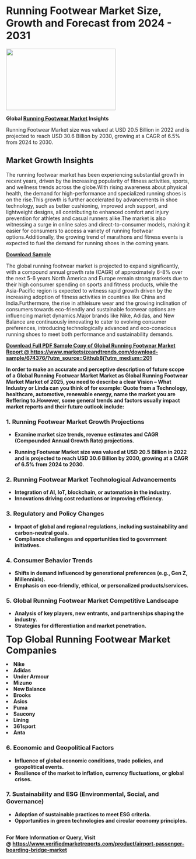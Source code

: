 <H1>Running Footwear Market Size, Growth and Forecast from 2024 - 2031</H1><img class="aligncenter size-medium wp-image-584254" src="https://thirdeyenews.in/wp-content/uploads/2024/09/Global-Market-Research-300x168.jpeg" alt="" width="300" height="168" /><p><strong>Global&nbsp;<a href="https://www.marketsizeandtrends.com/download-sample/674376/?utm_source=Github8j?utm_medium=201">Running Footwear Market</a> Insights</strong></p><p>Running Footwear Market size was valued at USD 20.5 Billion in 2022 and is projected to reach USD 30.6 Billion by 2030, growing at a CAGR of 6.5% from 2024 to 2030.</p><p><h2>Market Growth Insights</h2> <p>The running footwear market has been experiencing substantial growth in recent years, driven by the increasing popularity of fitness activities, sports, and wellness trends across the globe.With rising awareness about physical health, the demand for high-performance and specialized running shoes is on the rise.This growth is further accelerated by advancements in shoe technology, such as better cushioning, improved arch support, and lightweight designs, all contributing to enhanced comfort and injury prevention for athletes and casual runners alike.The market is also witnessing a surge in online sales and direct-to-consumer models, making it easier for consumers to access a variety of running footwear options.Additionally, the growing trend of marathons and fitness events is expected to fuel the demand for running shoes in the coming years.</p> <p><strong><a href="#">Download Sample</a></strong></p> <p>The global running footwear market is projected to expand significantly, with a compound annual growth rate (CAGR) of approximately 6-8% over the next 5-6 years.North America and Europe remain strong markets due to their high consumer spending on sports and fitness products, while the Asia-Pacific region is expected to witness rapid growth driven by the increasing adoption of fitness activities in countries like China and India.Furthermore, the rise in athleisure wear and the growing inclination of consumers towards eco-friendly and sustainable footwear options are influencing market dynamics.Major brands like Nike, Adidas, and New Balance are continuously innovating to cater to evolving consumer preferences, introducing technologically advanced and eco-conscious running shoes to meet both performance and sustainability demands.<p><strong><a href="#"></p><p><span class=""><strong>Download Full PDF Sample Copy of Global Running Footwear Market Report</strong> @ <a href="https://www.marketsizeandtrends.com/download-sample/674376/?utm_source=Github8j?utm_medium=201" target="_blank">https://www.marketsizeandtrends.com/download-sample/674376/?utm_source=Github8j?utm_medium=201</a></span></p><p>In order to make an accurate and perceptive description of future scope of a Global&nbsp;Running Footwear Market Market as Global&nbsp;Running Footwear Market Market of 2025, you need to describe a clear Vision &ndash; What Industry or Linda can you think of for example: Quote from a Technology, healthcare, automotive, renewable energy, name the market you are Reffering to.However, some general trends and factors usually impact market reports and their future outlook include:</p><h3>1.&nbsp;<strong>Running Footwear Market Growth Projections</strong></h3><ul><li>Examine market size trends, revenue estimates and CAGR (Compounded Annual Growth Rate) projections.</li><li><p>Running Footwear Market size was valued at USD 20.5 Billion in 2022 and is projected to reach USD 30.6 Billion by 2030, growing at a CAGR of 6.5% from 2024 to 2030.</p></li></ul><h3>2.&nbsp;<strong>Running Footwear Market Technological Advancements</strong></h3><ul><li>Integration of AI, IoT, blockchain, or automation in the industry.</li><li>Innovations driving cost reductions or improving efficiency.</li></ul><h3>3.&nbsp;<strong>Regulatory and Policy Changes</strong></h3><ul><li>Impact of global and regional regulations, including sustainability and carbon-neutral goals.</li><li>Compliance challenges and opportunities tied to government initiatives.</li></ul><h3>4.&nbsp;<strong>Consumer Behavior Trends</strong></h3><ul><li>Shifts in demand influenced by generational preferences (e.g., Gen Z, Millennials).</li><li>Emphasis on eco-friendly, ethical, or personalized products/services.</li></ul><h3>5.&nbsp;<strong>Global Running Footwear Market Competitive Landscape</strong></h3><ul><li>Analysis of key players, new entrants, and partnerships shaping the industry.</li><li>Strategies for differentiation and market penetration.</li></ul><p data-pm-slice="1 1 []"><span style="color: inherit; font-family: inherit; font-size: 25px;">Top Global Running Footwear Market Companies</span></p><div class="" data-test-id=""><p><li>Nike</li><li> Adidas</li><li> Under Armour</li><li> Mizuno</li><li> New Balance</li><li> Brooks</li><li> Asics</li><li> Puma</li><li> Saucony</li><li> Lining</li><li> 361sport</li><li> Anta</li></p></div><h3>6.&nbsp;<strong>Economic and Geopolitical Factors</strong></h3><ul><li>Influence of global economic conditions, trade policies, and geopolitical events.</li><li>Resilience of the market to inflation, currency fluctuations, or global crises.</li></ul><h3>7.&nbsp;<strong>Sustainability and ESG (Environmental, Social, and Governance)</strong></h3><ul><li>Adoption of sustainable practices to meet ESG criteria.</li><li>Opportunities in green technologies and circular economy principles.</li></ul><h2><strong style="font-size: 14px;">For More Information or Query, Visit @&nbsp;</strong><a style="background-color: #ffffff; font-size: 14px;" href="https://www.marketsizeandtrends.com/report/running-footwear-market/" target="_blank">https://www.verifiedmarketreports.com/product/airport-passenger-boarding-bridge-market</a></h2>